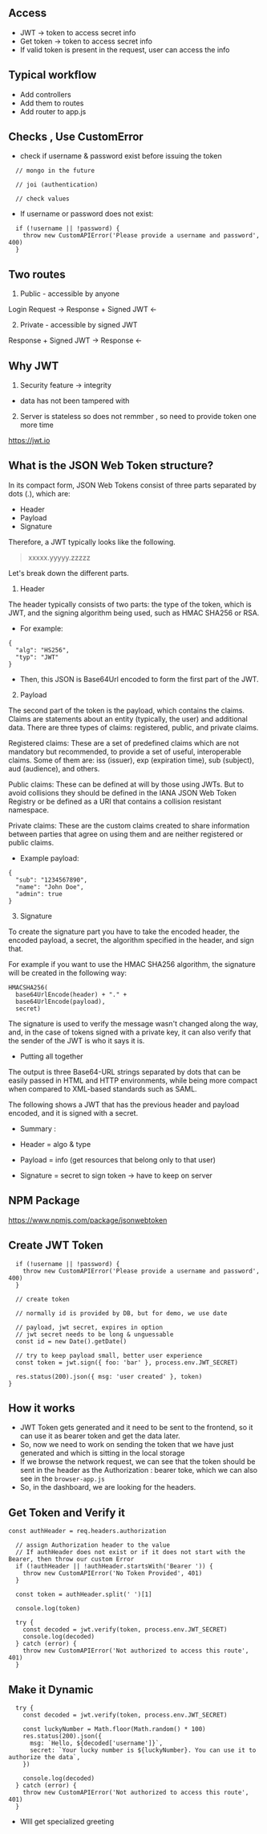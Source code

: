 ## Access

- JWT -> token to access secret info
- Get token -> token to access secret info
- If valid token is present in the request, user can access the info

## Typical workflow

- Add controllers
- Add them to routes
- Add router to app.js

## Checks , Use CustomError

- check if username & password exist before issuing the token

```
  // mongo in the future

  // joi (authentication)

  // check values
```

- If username or password does not exist:

```
  if (!username || !password) {
    throw new CustomAPIError('Please provide a username and password', 400)
  }
```

## Two routes

1. Public - accessible by anyone

Login Request ->
Response + Signed JWT <-

2. Private - accessible by signed JWT

Response + Signed JWT ->
Response <-

## Why JWT

1. Security feature -> integrity

- data has not been tampered with

2. Server is stateless so does not remmber , so need to provide token one more time

https://jwt.io

## What is the JSON Web Token structure?

In its compact form, JSON Web Tokens consist of three parts separated by dots (.), which are:

- Header
- Payload
- Signature

Therefore, a JWT typically looks like the following.

> xxxxx.yyyyy.zzzzz

Let's break down the different parts.

1. Header

The header typically consists of two parts: the type of the token, which is JWT, and the signing algorithm being used, such as HMAC SHA256 or RSA.

- For example:

```
{
  "alg": "HS256",
  "typ": "JWT"
}
```

- Then, this JSON is Base64Url encoded to form the first part of the JWT.

2. Payload

The second part of the token is the payload, which contains the claims. Claims are statements about an entity (typically, the user) and additional data. There are three types of claims: registered, public, and private claims.

Registered claims: These are a set of predefined claims which are not mandatory but recommended, to provide a set of useful, interoperable claims. Some of them are: iss (issuer), exp (expiration time), sub (subject), aud (audience), and others.

Public claims: These can be defined at will by those using JWTs. But to avoid collisions they should be defined in the IANA JSON Web Token Registry or be defined as a URI that contains a collision resistant namespace.

Private claims: These are the custom claims created to share information between parties that agree on using them and are neither registered or public claims.

- Example payload:

```
{
  "sub": "1234567890",
  "name": "John Doe",
  "admin": true
}
```

3. Signature

To create the signature part you have to take the encoded header, the encoded payload, a secret, the algorithm specified in the header, and sign that.

For example if you want to use the HMAC SHA256 algorithm, the signature will be created in the following way:

```
HMACSHA256(
  base64UrlEncode(header) + "." +
  base64UrlEncode(payload),
  secret)
```

The signature is used to verify the message wasn't changed along the way, and, in the case of tokens signed with a private key, it can also verify that the sender of the JWT is who it says it is.

- Putting all together

The output is three Base64-URL strings separated by dots that can be easily passed in HTML and HTTP environments, while being more compact when compared to XML-based standards such as SAML.

The following shows a JWT that has the previous header and payload encoded, and it is signed with a secret.

- Summary :

- Header = algo & type
- Payload = info (get resources that belong only to that user)
- Signature = secret to sign token -> have to keep on server

## NPM Package

https://www.npmjs.com/package/jsonwebtoken

## Create JWT Token

```
  if (!username || !password) {
    throw new CustomAPIError('Please provide a username and password', 400)
  }

  // create token

  // normally id is provided by DB, but for demo, we use date

  // payload, jwt secret, expires in option
  // jwt secret needs to be long & unguessable
  const id = new Date().getDate()

  // try to keep payload small, better user experience
  const token = jwt.sign({ foo: 'bar' }, process.env.JWT_SECRET)

  res.status(200).json({ msg: 'user created' }, token)
}
```

## How it works

- JWT Token gets generated and it need to be sent to the frontend, so it can use it as bearer token and get the data later.
- So, now we need to work on sending the token that we have just generated and which is sitting in the local storage
- If we browse the network request, we can see that the token should be sent in the header as the Authorization : bearer toke, which we can also see in the `browser-app.js`
- So, in the dashboard, we are looking for the headers.

## Get Token and Verify it

```
const authHeader = req.headers.authorization

  // assign Authorization header to the value
  // If authHeader does not exist or if it does not start with the Bearer, then throw our custom Error
  if (!authHeader || !authHeader.startsWith('Bearer ')) {
    throw new CustomAPIError('No Token Provided', 401)
  }

  const token = authHeader.split(' ')[1]

  console.log(token)

  try {
    const decoded = jwt.verify(token, process.env.JWT_SECRET)
    console.log(decoded)
  } catch (error) {
    throw new CustomAPIError('Not authorized to access this route', 401)
  }
```

## Make it Dynamic

```
  try {
    const decoded = jwt.verify(token, process.env.JWT_SECRET)

    const luckyNumber = Math.floor(Math.random() * 100)
    res.status(200).json({
      msg: `Hello, ${decoded['username']}`,
      secret: `Your lucky number is ${luckyNumber}. You can use it to authorize the data`,
    })

    console.log(decoded)
  } catch (error) {
    throw new CustomAPIError('Not authorized to access this route', 401)
  }
```

- WIll get specialized greeting
